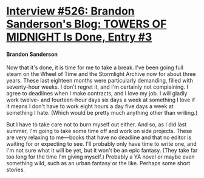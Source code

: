 # [Interview #526: Brandon Sanderson's Blog: TOWERS OF MIDNIGHT Is Done, Entry #3](https://www.theoryland.com/intvmain.php?i=526#3)

#### Brandon Sanderson

Now that it's done, it is time for me to take a break. I've been going full steam on the Wheel of Time and the Stormlight Archive now for about three years. These last eighteen months were particularly demanding, filled with seventy-hour weeks. I don't regret it, and I'm certainly not complaining. I agree to deadlines when I make contracts, and I love my job. I will gladly work twelve- and fourteen-hour days six days a week at something I love if it means I don't have to work eight hours a day five days a week at something I hate. (Which would be pretty much anything other than writing.)

But I have to take care not to burn myself out either. And so, as I did last summer, I'm going to take some time off and work on side projects. These are very relaxing to me—books that have no deadline and that no editor is waiting for or expecting to see. I'll probably only have time to write one, and I'm not sure what it will be yet, but it won't be an epic fantasy. (They take far too long for the time I'm giving myself.) Probably a YA novel or maybe even something wild, such as an urban fantasy or the like. Perhaps some short stories.

